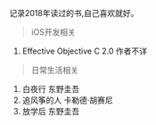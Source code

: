  记录2018年读过的书,自己喜欢就好。
 > iOS开发相关
 1. Effective Objective C 2.0    作者不详
 > 日常生活相关
 1. 白夜行                    东野圭吾
 2. 追风筝的人            卡勒德·胡赛尼
 3. 放学后                   东野圭吾
 


